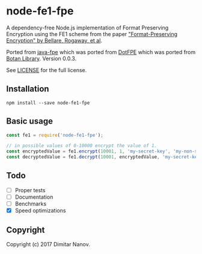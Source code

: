 # node-fe1-fpe
A dependency-free Node.js implementation of Format Preserving Encryption using the FE1 scheme from the paper ["Format-Preserving Encryption" by Bellare, Rogaway, et al](http://eprint.iacr.org/2009/251).

Ported from [java-fpe](https://github.com/Worldpay/java-fpe) which was ported from
[DotFPE](https://dotfpe.codeplex.com/) which was ported from [Botan Library](http://botan.randombit.net). Version 0.0.3.

See [LICENSE](https://github.com/nanov/node-fe1-fpe/blob/master/LICENSE) for the full license.

## Installation

```node
npm install --save node-fe1-fpe
```

## Basic usage

```javascript
const fe1 = require('node-fe1-fpe');

// in possible values of 0-10000 encrypt the value of 1.
const encryptedValue = fe1.encrypt(10001, 1, 'my-secret-key', 'my-non-secret-tweak'); // 4984
const decryptedValue = fe1.decrypt(10001, encryptedValue, 'my-secret-key', 'my-non-secret-tweak'); // 1
```

## Todo

- [ ] Proper tests
- [ ] Documentation
- [ ] Benchmarks
- [X] Speed optimizations

## Copyright

Copyright (c) 2017 Dimitar Nanov.
